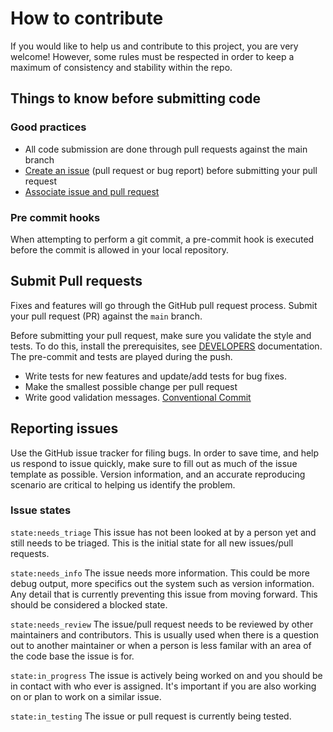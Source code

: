# How to contribute

If you would like to help us and contribute to this project, you are very welcome!
However, some rules must be respected in order to keep a maximum of consistency and stability within the repo.  

## Things to know before submitting code

### Good practices

* All code submission are done through pull requests against the main branch
* [Create an issue][open-issue] (pull request or bug report) before submitting your pull request
* [Associate issue and pull request][link-pr-with-issue]

### Pre commit hooks

When attempting to perform a git commit, a pre-commit hook is executed before the commit is allowed in your local repository.

## Submit Pull requests

Fixes and features will go through the GitHub pull request process. 
Submit your pull request (PR) against the `main` branch.

Before submitting your pull request, make sure you validate the style and tests. 
To do this, install the prerequisites, see [DEVELOPERS](DEVELOPERS.md) documentation. 
The pre-commit and tests are played during the push.

* Write tests for new features and update/add tests for bug fixes.
* Make the smallest possible change per pull request
* Write good validation messages. [Conventional Commit](https://www.conventionalcommits.org/en/v1.0.0/)

## Reporting issues

Use the GitHub issue tracker for filing bugs. 
In order to save time, and help us respond to issue quickly, make sure to fill out as much of the issue template as possible. 
Version information, and an accurate reproducing scenario are critical to helping us identify the problem.

### Issue states

`state:needs_triage` This issue has not been looked at by a person yet and still needs to be triaged. 
This is the initial state for all new issues/pull requests.

`state:needs_info` The issue needs more information. 
This could be more debug output, more specifics out the system such as version information. 
Any detail that is currently preventing this issue from moving forward. This should be considered a blocked state.

`state:needs_review` The issue/pull request needs to be reviewed by other maintainers and contributors. 
This is usually used when there is a question out to another maintainer or when a person is less familar with an area of the code base the issue is for.

`state:in_progress` The issue is actively being worked on and you should be in contact with who ever is assigned. 
It's important if you are also working on or plan to work on a similar issue.

`state:in_testing` The issue or pull request is currently being tested.


[link-pr-with-issue]: https://docs.github.com/en/issues/tracking-your-work-with-issues/linking-a-pull-request-to-an-issue#linking-a-pull-request-to-an-issue-using-a-keyword
[open-issue]: https://github.com/adeo-opensource/terraform-provider-awx/issues/new/choose
